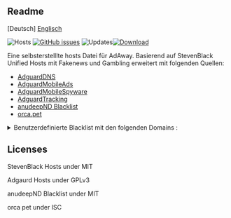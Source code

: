 ## Readme
[Deutsch] [Englisch](https://github.com/daywalk3r666/filterlists/blob/master/README_en.md)

![Hosts](https://img.shields.io/badge/Hosts-290k-red) [![GitHub issues](https://img.shields.io/github/issues/daywalk3r666/filterlists)](https://github.com/daywalk3r666/filterlists/issues) ![Updates](https://img.shields.io/badge/Update-daily-blue)[![Download](https://img.shields.io/badge/Filterlist-Link-yellow)](https://raw.githubusercontent.com/daywalk3r666/filterlists/master/hosts)

Eine selbsterstelllte hosts Datei für AdAway. Basierend auf StevenBlack Unified Hosts mit Fakenews und Gambling erweitert mit folgenden Quellen:

* [AdguardDNS](https://github.com/r-a-y/mobile-hosts)
* [AdguardMobileAds](https://github.com/r-a-y/mobile-hosts)
* [AdguardMobileSpyware](https://github.com/r-a-y/mobile-hosts)
* [AdguardTracking](https://github.com/r-a-y/mobile-hosts)
* [anudeepND Blacklist](https://github.com/anudeepND/blacklist)
* [orca.pet](https://orca.pet/notonmyshift/)
 <details>
 <summary>Benutzerdefinierte Blacklist mit den folgenden Domains :</summary>

  * cdn.luckyorange.com
  * samsung-com.112.2o7.net
  * analytics.oneplus.cn
  * browser.sentry-cdn.com
  * w1.luckyorange.com
  * ads.facebook.com
  * advertising.apple.com
  * bdapi-ads.realmemobile.com
  * bdapi-in-ads.realmemobile.com
  * advertising-api-eu.amazon.com
  * analyticsengine.s3.amazonaws.com
  * cdn-test.mouseflow.com
  * tools.mouseflow.com
  * api.mouseflow.com
  * realtime.luckyorange.com
  * api.luckyorange.com
  * events.hotjar.io
  * fwtracks.freshmarketer.com
  * claritybt.freshmarketer.com
  * app.bugsnag.com
  * api.bugsnag.com
  * adtech.yahooinc.com
 </details>

## Licenses

StevenBlack Hosts under MIT

Adgaurd Hosts under GPLv3 

anudeepND Blacklist under MIT

orca pet under ISC